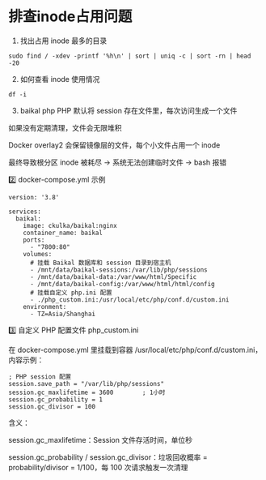 # 排查inode占用问题
1. 找出占用 inode 最多的目录
```
sudo find / -xdev -printf '%h\n' | sort | uniq -c | sort -rn | head -20
```

2. 如何查看 inode 使用情况
```
df -i
```

3. baikal php
PHP 默认将 session 存在文件里，每次访问生成一个文件

如果没有定期清理，文件会无限堆积

Docker overlay2 会保留镜像层的文件，每个小文件占用一个 inode

最终导致根分区 inode 被耗尽 → 系统无法创建临时文件 → bash 报错

2️⃣ docker-compose.yml 示例
```
version: '3.8'

services:
  baikal:
    image: ckulka/baikal:nginx
    container_name: baikal
    ports:
      - "7800:80"
    volumes:
      # 挂载 Baikal 数据库和 session 目录到宿主机
      - /mnt/data/baikal-sessions:/var/lib/php/sessions
      - /mnt/data/baikal-data:/var/www/html/Specific
      - /mnt/data/baikal-config:/var/www/html/html/config
      # 挂载自定义 php.ini 配置
      - ./php_custom.ini:/usr/local/etc/php/conf.d/custom.ini
    environment:
      - TZ=Asia/Shanghai
```

3️⃣ 自定义 PHP 配置文件 php_custom.ini

在 docker-compose.yml 里挂载到容器 /usr/local/etc/php/conf.d/custom.ini，内容示例：

```
; PHP session 配置
session.save_path = "/var/lib/php/sessions"
session.gc_maxlifetime = 3600        ; 1小时
session.gc_probability = 1
session.gc_divisor = 100
```

含义：

session.gc_maxlifetime：Session 文件存活时间，单位秒

session.gc_probability / session.gc_divisor：垃圾回收概率 = probability/divisor = 1/100，每 100 次请求触发一次清理